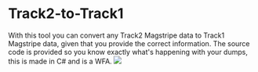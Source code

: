 # Track2-to-Track1
With this tool you can convert any Track2 Magstripe data to Track1 Magstripe data, given that you provide the correct information. The source code is provided so you know exactly what's happening with your dumps, this is made in C# and is a WFA.
![](https://cdn.discordapp.com/attachments/948322216263700540/959141609860120596/t2tot1.png?size=4096)
